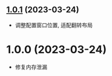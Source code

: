 ## [1.0.1](https://github.com/zhyipeng/yank-note-extension-snippet/compare/v1.0.0...v1.0.1) (2023-03-24)
- 调整配置窗口位置, 适配翻转布局


# 1.0.0 (2023-03-24)
- 修复内存泄漏



